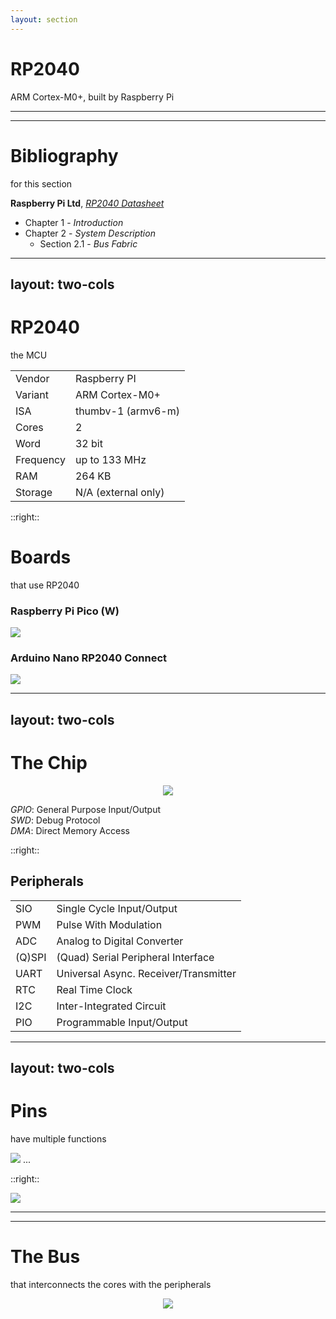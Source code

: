 ```yaml
---
layout: section
---
```

# RP2040
ARM Cortex-M0+, built by Raspberry Pi

---
---
# Bibliography
for this section

**Raspberry Pi Ltd**, *[RP2040 Datasheet](https://datasheets.raspberrypi.com/rp2040/rp2040-datasheet.pdf)*
   - Chapter 1 - *Introduction*
   - Chapter 2 - *System Description*
     - Section 2.1 - *Bus Fabric*

---
layout: two-cols
---
# RP2040
the MCU

| | |
|-|-|
| Vendor | Raspberry PI |
| Variant | ARM Cortex-M0+ |
| ISA | thumbv-1 (armv6-m) |
| Cores | 2 |
| Word | 32 bit |
| Frequency | up to 133 MHz |
| RAM | 264 KB |
| Storage | N/A (external only) |

::right::

# Boards
that use RP2040

### Raspberry Pi Pico (W)

<img src="/processor/pico.jpg" class="w-60 rounded" />

### Arduino Nano RP2040 Connect

<img src="/rp2040/arduino_nano_rp2040_connect.jpg" class="w-60 rounded" />

---
layout: two-cols
---
# The Chip

<div align="center">
<img src="/rp2040/rp2040_chip.png" class="h-80 rounded" />
</div align="center">

*GPIO*: General Purpose Input/Output\
*SWD*: Debug Protocol\
*DMA*: Direct Memory Access

::right::

## Peripherals

|  |  |
|------|-------------|
| SIO  | Single Cycle Input/Output |
| PWM | Pulse With Modulation |
| ADC | Analog to Digital Converter |
| (Q)SPI | (Quad) Serial Peripheral Interface |
| UART | Universal Async. Receiver/Transmitter |
| RTC | Real Time Clock |
| I2C | Inter-Integrated Circuit |
| PIO | Programmable Input/Output |

---
layout: two-cols
---
# Pins
have multiple functions

<img src="/rp2040/pin_functions.png" class="rounded">
...

::right::

<img src="/rp2040/rp2040_pins.png" class="rounded">

---
---
# The Bus
that interconnects the cores with the peripherals

<div align="center">
<img src="/rp2040/rp2040_bus.png" class="h-100 rounded" />
</div align="center">
